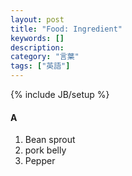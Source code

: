 ```yaml
---
layout: post
title: "Food: Ingredient"
keywords: []
description: 
category: "言葉"
tags: ["英語"]
---
```

{% include JB/setup %}

#### A
1. Bean sprout
2. pork belly
3. Pepper
